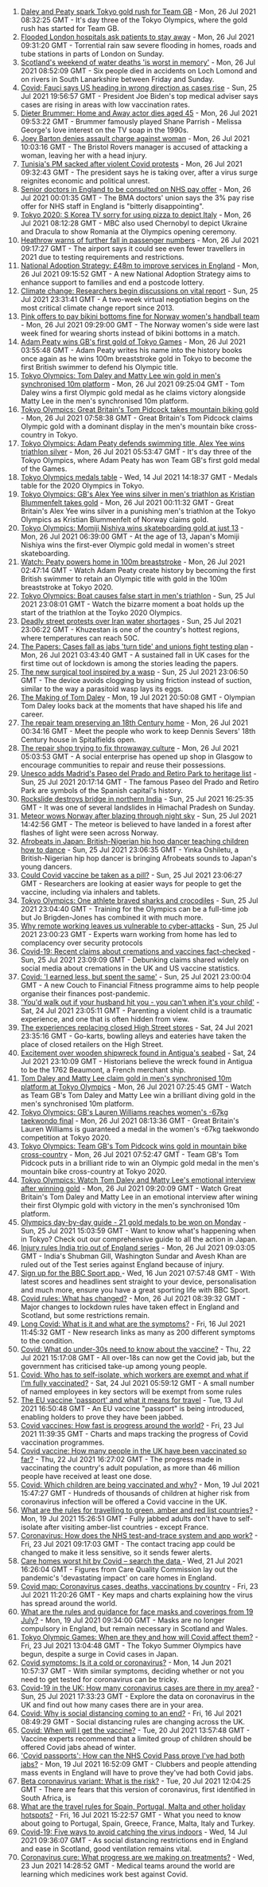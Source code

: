 1. [Daley and Peaty spark Tokyo gold rush for Team GB](https://www.bbc.co.uk/sport/olympics/57968233) - Mon, 26 Jul 2021 08:32:25 GMT - It's day three of the Tokyo Olympics, where the gold rush has started for Team GB.
2. [Flooded London hospitals ask patients to stay away](https://www.bbc.co.uk/news/uk-57965298) - Mon, 26 Jul 2021 09:31:20 GMT - Torrential rain saw severe flooding in homes, roads and tube stations in parts of London on Sunday.
3. [Scotland's weekend of water deaths 'is worst in memory'](https://www.bbc.co.uk/news/uk-scotland-57968392) - Mon, 26 Jul 2021 08:52:09 GMT - Six people died in accidents on Loch Lomond and on rivers in South Lanarkshire between Friday and Sunday.
4. [Covid: Fauci says US heading in wrong direction as cases rise](https://www.bbc.co.uk/news/world-us-canada-57962387) - Sun, 25 Jul 2021 19:56:57 GMT - President Joe Biden's top medical adviser says cases are rising in areas with low vaccination rates.
5. [Dieter Brummer: Home and Away actor dies aged 45](https://www.bbc.co.uk/news/world-australia-57967777) - Mon, 26 Jul 2021 09:53:22 GMT - Brummer famously played Shane Parrish - Melissa George's love interest on the TV soap in the 1990s.
6. [Joey Barton denies assault charge against woman](https://www.bbc.co.uk/news/uk-england-bristol-57969765) - Mon, 26 Jul 2021 10:03:16 GMT - The Bristol Rovers manager is accused of attacking a woman, leaving her with a head injury.
7. [Tunisia's PM sacked after violent Covid protests](https://www.bbc.co.uk/news/world-africa-57958555) - Mon, 26 Jul 2021 09:32:43 GMT - The president says he is taking over, after a virus surge reignites economic and political unrest.
8. [Senior doctors in England to be consulted on NHS pay offer](https://www.bbc.co.uk/news/uk-57964780) - Mon, 26 Jul 2021 00:01:35 GMT - The BMA doctors' union says the 3% pay rise offer for NHS staff in England is "bitterly disappointing".
9. [Tokyo 2020: S Korea TV sorry for using pizza to depict Italy](https://www.bbc.co.uk/news/world-asia-57966293) - Mon, 26 Jul 2021 08:12:28 GMT - MBC also used Chernobyl to depict Ukraine and Dracula to show Romania at the Olympics opening ceremony.
10. [Heathrow warns of further fall in passenger numbers](https://www.bbc.co.uk/news/business-57967907) - Mon, 26 Jul 2021 09:17:27 GMT - The airport says it could see even fewer travellers in 2021 due to testing requirements and restrictions.
11. [National Adoption Strategy: £48m to improve services in England](https://www.bbc.co.uk/news/uk-57962679) - Mon, 26 Jul 2021 09:15:52 GMT - A new National Adoption Strategy aims to enhance support to families and end a postcode lottery.
12. [Climate change: Researchers begin discussions on vital report](https://www.bbc.co.uk/news/science-environment-57944015) - Sun, 25 Jul 2021 23:31:41 GMT - A two-week virtual negotiation begins on the most critical climate change report since 2013.
13. [Pink offers to pay bikini bottoms fine for Norway women's handball team](https://www.bbc.co.uk/news/entertainment-arts-57967486) - Mon, 26 Jul 2021 09:29:00 GMT - The Norway women's side were last week fined for wearing shorts instead of bikini bottoms in a match.
14. [Adam Peaty wins GB's first gold of Tokyo Games](https://www.bbc.co.uk/sport/olympics/57965943) - Mon, 26 Jul 2021 03:55:48 GMT - Adam Peaty writes his name into the history books once again as he wins 100m breaststroke gold in Tokyo to become the first British swimmer to defend his Olympic title.
15. [Tokyo Olympics: Tom Daley and Matty Lee win gold in men's synchronised 10m platform](https://www.bbc.co.uk/sport/olympics/57966599) - Mon, 26 Jul 2021 09:25:04 GMT - Tom Daley wins a first Olympic gold medal as he claims victory alongside Matty Lee in the men's synchronised 10m platform.
16. [Tokyo Olympics: Great Britain's Tom Pidcock takes mountain biking gold](https://www.bbc.co.uk/sport/olympics/57967799) - Mon, 26 Jul 2021 07:58:38 GMT - Great Britain's Tom Pidcock claims Olympic gold with a dominant display in the men's mountain bike cross-country in Tokyo.
17. [Tokyo Olympics: Adam Peaty defends swimming title, Alex Yee wins triathlon silver](https://www.bbc.co.uk/sport/olympics/57966473) - Mon, 26 Jul 2021 05:53:47 GMT - It's day three of the Tokyo Olympics, where Adam Peaty has won Team GB's first gold medal of the Games.
18. [Tokyo Olympics medals table](https://www.bbc.co.uk/sport/olympics/57836709) - Wed, 14 Jul 2021 14:18:37 GMT - Medals table for the 2020 Olympics in Tokyo.
19. [Tokyo Olympics: GB's Alex Yee wins silver in men's triathlon as Kristian Blummenfelt takes gold](https://www.bbc.co.uk/sport/olympics/57965589) - Mon, 26 Jul 2021 00:11:32 GMT - Great Britain's Alex Yee wins silver in a punishing men's triathlon at the Tokyo Olympics as Kristian Blummenfelt of Norway claims gold.
20. [Tokyo Olympics: Momiji Nishiya wins skateboarding gold at just 13](https://www.bbc.co.uk/sport/olympics/57966611) - Mon, 26 Jul 2021 06:39:00 GMT - At the age of 13, Japan's Momiji Nishiya wins the first-ever Olympic gold medal in women's street skateboarding.
21. [Watch: Peaty powers home in 100m breaststroke](https://www.bbc.co.uk/sport/av/olympics/57966253) - Mon, 26 Jul 2021 02:47:14 GMT - Watch Adam Peaty create history by becoming the first British swimmer to retain an Olympic title with gold in the 100m breaststroke at Tokyo 2020.
22. [Tokyo Olympics: Boat causes false start in men's triathlon](https://www.bbc.co.uk/sport/av/olympics/57965640) - Sun, 25 Jul 2021 23:08:01 GMT - Watch the bizarre moment a boat holds up the start of the triathlon at the Toyko 2020 Olympics.
23. [Deadly street protests over Iran water shortages](https://www.bbc.co.uk/news/world-middle-east-57948717) - Sun, 25 Jul 2021 23:06:22 GMT - Khuzestan is one of the country's hottest regions, where temperatures can reach 50C.
24. [The Papers: Cases fall as jabs 'turn tide' and unions fight testing plan](https://www.bbc.co.uk/news/blogs-the-papers-57965239) - Mon, 26 Jul 2021 03:43:40 GMT - A sustained fall in UK cases for the first time out of lockdown is among the stories leading the papers.
25. [The new surgical tool inspired by a wasp](https://www.bbc.co.uk/news/science-environment-57889149) - Sun, 25 Jul 2021 23:06:50 GMT - The device avoids clogging by using friction instead of suction, similar to the way a parasitoid wasp lays its eggs.
26. [The Making of Tom Daley](https://www.bbc.co.uk/sport/av/olympics/57888849) - Mon, 19 Jul 2021 20:50:08 GMT - Olympian Tom Daley looks back at the moments that have shaped his life and career.
27. [The repair team preserving an 18th Century home](https://www.bbc.co.uk/news/in-pictures-57824929) - Mon, 26 Jul 2021 00:34:16 GMT - Meet the people who work to keep Dennis Severs' 18th Century house in Spitalfields open.
28. [The repair shop trying to fix throwaway culture](https://www.bbc.co.uk/news/uk-scotland-scotland-business-57785498) - Mon, 26 Jul 2021 05:03:53 GMT - A social enterprise has opened up shop in Glasgow to encourage communities to repair and reuse their possessions.
29. [Unesco adds Madrid's Paseo del Prado and Retiro Park to heritage list](https://www.bbc.co.uk/news/world-europe-57955966) - Sun, 25 Jul 2021 20:17:14 GMT - The famous Paseo del Prado and Retiro Park are symbols of the Spanish capital's history.
30. [Rockslide destroys bridge in northern India](https://www.bbc.co.uk/news/world-asia-india-57964308) - Sun, 25 Jul 2021 16:25:35 GMT - It was one of several landslides in Himachal Pradesh on Sunday.
31. [Meteor wows Norway after blazing through night sky](https://www.bbc.co.uk/news/world-europe-57962384) - Sun, 25 Jul 2021 14:42:56 GMT - The meteor is believed to have landed in a forest after flashes of light were seen across Norway.
32. [Afrobeats in Japan: British-Nigerian hip hop dancer teaching children how to dance](https://www.bbc.co.uk/news/world-africa-57949287) - Sun, 25 Jul 2021 23:06:35 GMT - Yinka Oshiletu, a British-Nigerian hip hop dancer is bringing Afrobeats sounds to Japan's young dancers.
33. [Could Covid vaccine be taken as a pill?](https://www.bbc.co.uk/news/health-57553602) - Sun, 25 Jul 2021 23:06:27 GMT - Researchers are looking at easier ways for people to get the vaccine, including via inhalers and tablets.
34. [Tokyo Olympics: One athlete braved sharks and crocodiles](https://www.bbc.co.uk/news/world-australia-57938909) - Sun, 25 Jul 2021 23:04:40 GMT - Training for the Olympics can be a full-time job but Jo Brigden-Jones has combined it with much more.
35. [Why remote working leaves us vulnerable to cyber-attacks](https://www.bbc.co.uk/news/business-57847652) - Sun, 25 Jul 2021 23:00:23 GMT - Experts warn working from home has led to complacency over security protocols
36. [Covid-19: Recent claims about cremations and vaccines fact-checked](https://www.bbc.co.uk/news/57941113) - Sun, 25 Jul 2021 23:09:09 GMT - Debunking claims shared widely on social media about cremations in the UK and US vaccine statistics.
37. [Covid: 'I earned less, but spent the same'](https://www.bbc.co.uk/news/business-57941003) - Sun, 25 Jul 2021 23:00:04 GMT - A new Couch to Financial Fitness programme aims to help people organise their finances post-pandemic.
38. ['You'd walk out if your husband hit you - you can't when it's your child'](https://www.bbc.co.uk/news/stories-57942296) - Sat, 24 Jul 2021 23:05:11 GMT - Parenting a violent child is a traumatic experience, and one that is often hidden from view.
39. [The experiences replacing closed High Street stores](https://www.bbc.co.uk/news/business-57934829) - Sat, 24 Jul 2021 23:35:16 GMT - Go-karts, bowling alleys and eateries have taken the place of closed retailers on the High Street.
40. [Excitement over wooden shipwreck found in Antigua's seabed](https://www.bbc.co.uk/news/world-latin-america-57878969) - Sat, 24 Jul 2021 23:10:09 GMT - Historians believe the wreck found in Antigua to be the 1762 Beaumont, a French merchant ship.
41. [Tom Daley and Matty Lee claim gold in men's synchronised 10m platform at Tokyo Olympics](https://www.bbc.co.uk/sport/av/olympics/57966541) - Mon, 26 Jul 2021 07:25:45 GMT - Watch as Team GB's Tom Daley and Matty Lee win a brilliant diving gold in the men's synchronised 10m platform.
42. [Tokyo Olympics: GB's Lauren Williams reaches women's -67kg taekwondo final](https://www.bbc.co.uk/sport/olympics/57968427) - Mon, 26 Jul 2021 08:13:36 GMT - Great Britain's Lauren Williams is guaranteed a medal in the women's -67kg taekwondo competition at Tokyo 2020.
43. [Tokyo Olympics: Team GB's Tom Pidcock wins gold in mountain bike cross-country](https://www.bbc.co.uk/sport/av/olympics/57968321) - Mon, 26 Jul 2021 07:52:47 GMT - Team GB's Tom Pidcock puts in a brilliant ride to win an Olympic gold medal in the men's mountain bike cross-country at Tokyo 2020.
44. [Tokyo Olympics: Watch Tom Daley and Matty Lee's emotional interview after winning gold](https://www.bbc.co.uk/sport/av/olympics/57968325) - Mon, 26 Jul 2021 09:20:09 GMT - Watch Great Britain's Tom Daley and Matty Lee in an emotional interview after wining their first Olympic gold with victory in the men's synchronised 10m platform.
45. [Olympics day-by-day guide - 21 gold medals to be won on Monday](https://www.bbc.co.uk/sport/olympics/57778808) - Sun, 25 Jul 2021 15:03:59 GMT - Want to know what's happening when in Tokyo? Check out our comprehensive guide to all the action in Japan.
46. [Injury rules India trio out of England series](https://www.bbc.co.uk/sport/cricket/57967063) - Mon, 26 Jul 2021 09:03:05 GMT - India's Shubman Gill, Washington Sundar and Avesh Khan are ruled out of the Test series against England because of injury.
47. [Sign up for the BBC Sport app ](https://www.bbc.co.uk/sport/35176037) - Wed, 16 Jun 2021 07:57:48 GMT - With latest scores and headlines sent straight to your device, personalisation and much more, ensure you have a great sporting life with BBC Sport.
48. [Covid rules: What has changed?](https://www.bbc.co.uk/news/explainers-52530518) - Mon, 26 Jul 2021 08:39:32 GMT - Major changes to lockdown rules have taken effect in England and Scotland, but some restrictions remain.
49. [Long Covid: What is it and what are the symptoms?](https://www.bbc.co.uk/news/health-57833394) - Fri, 16 Jul 2021 11:45:32 GMT - New research links as many as 200 different symptoms to the condition.
50. [Covid: What do under-30s need to know about the vaccine?](https://www.bbc.co.uk/news/health-57273875) - Thu, 22 Jul 2021 15:17:08 GMT - All over-18s can now get the Covid jab, but the government has criticised take-up among young people.
51. [Covid: Who has to self-isolate, which workers are exempt and what if I'm fully vaccinated?](https://www.bbc.co.uk/news/explainers-54239922) - Sat, 24 Jul 2021 05:59:12 GMT - A small number of named employees in key sectors will be exempt from some rules
52. [The EU vaccine 'passport' and what it means for travel](https://www.bbc.co.uk/news/explainers-57665765) - Tue, 13 Jul 2021 16:50:48 GMT - An EU vaccine "passport" is being introduced, enabling holders to prove they have been jabbed.
53. [Covid vaccines: How fast is progress around the world?](https://www.bbc.co.uk/news/world-56237778) - Fri, 23 Jul 2021 11:39:35 GMT - Charts and maps tracking the progress of Covid vaccination programmes.
54. [Covid vaccine: How many people in the UK have been vaccinated so far?](https://www.bbc.co.uk/news/health-55274833) - Thu, 22 Jul 2021 16:27:02 GMT - The progress made in vaccinating the country's adult population, as more than 46 million people have received at least one dose.
55. [Covid: Which children are being vaccinated and why?](https://www.bbc.co.uk/news/health-57888429) - Mon, 19 Jul 2021 15:47:27 GMT - Hundreds of thousands of children at higher risk from coronavirus infection will be offered a Covid vaccine in the UK.
56. [What are the rules for travelling to green, amber and red list countries?](https://www.bbc.co.uk/news/explainers-52544307) - Mon, 19 Jul 2021 15:26:51 GMT - Fully jabbed adults don't have to self-isolate after visiting amber-list countries - except France.
57. [Coronavirus: How does the NHS test-and-trace system and app work?](https://www.bbc.co.uk/news/explainers-52442754) - Fri, 23 Jul 2021 09:17:03 GMT - The contact tracing app could be changed to make it less sensitive, so it sends fewer alerts.
58. [Care homes worst hit by Covid – search the data ](https://www.bbc.co.uk/news/uk-politics-57905821) - Wed, 21 Jul 2021 16:26:04 GMT - Figures from Care Quality Commission lay out the pandemic's 'devastating impact' on care homes in England.
59. [Covid map: Coronavirus cases, deaths, vaccinations by country](https://www.bbc.co.uk/news/world-51235105) - Fri, 23 Jul 2021 11:20:26 GMT - Key maps and charts explaining how the virus has spread around the world.
60. [What are the rules and guidance for face masks and coverings from 19 July?](https://www.bbc.co.uk/news/health-51205344) - Mon, 19 Jul 2021 09:34:00 GMT - Masks are no longer compulsory in England, but remain necessary in Scotland and Wales.
61. [Tokyo Olympic Games: When are they and how will Covid affect them?](https://www.bbc.co.uk/news/world-asia-57240044) - Fri, 23 Jul 2021 13:04:48 GMT - The Tokyo Summer Olympics have begun, despite a surge in Covid cases in Japan.
62. [Covid symptoms: Is it a cold or coronavirus?](https://www.bbc.co.uk/news/health-54145299) - Mon, 14 Jun 2021 10:57:37 GMT - With similar symptoms, deciding whether or not you need to get tested for coronavirus can be tricky.
63. [Covid-19 in the UK: How many coronavirus cases are there in my area?](https://www.bbc.co.uk/news/uk-51768274) - Sun, 25 Jul 2021 17:33:23 GMT - Explore the data on coronavirus in the UK and find out how many cases there are in your area.
64. [Covid: Why is social distancing coming to an end?](https://www.bbc.co.uk/news/uk-51506729) - Fri, 16 Jul 2021 08:49:29 GMT - Social distancing rules are changing across the UK.
65. [Covid: When will I get the vaccine?](https://www.bbc.co.uk/news/health-55045639) - Tue, 20 Jul 2021 13:57:48 GMT - Vaccine experts recommend that a limited group of children should be offered Covid jabs ahead of winter.
66. ['Covid passports': How can the NHS Covid Pass prove I've had both jabs?](https://www.bbc.co.uk/news/explainers-55718553) - Mon, 19 Jul 2021 16:52:09 GMT - Clubbers and people attending mass events in England will have to prove they've had both Covid jabs.
67. [Beta coronavirus variant: What is the risk?](https://www.bbc.co.uk/news/health-55534727) - Tue, 20 Jul 2021 12:04:25 GMT - There are fears that this version of coronavirus, first identified in South Africa, is
68. [What are the travel rules for Spain, Portugal, Malta and other holiday hotspots?](https://www.bbc.co.uk/news/explainers-56997931) - Fri, 16 Jul 2021 15:22:57 GMT - What you need to know about going to Portugal, Spain, Greece, France, Malta, Italy and Turkey.
69. [Covid-19: Five ways to avoid catching the virus indoors](https://www.bbc.co.uk/news/explainers-53917432) - Wed, 14 Jul 2021 09:36:07 GMT - As social distancing restrictions end in England and ease in Scotland, good ventilation remains vital.
70. [Coronavirus cure: What progress are we making on treatments?](https://www.bbc.co.uk/news/health-52354520) - Wed, 23 Jun 2021 14:28:52 GMT - Medical teams around the world are learning which medicines work best against Covid.
